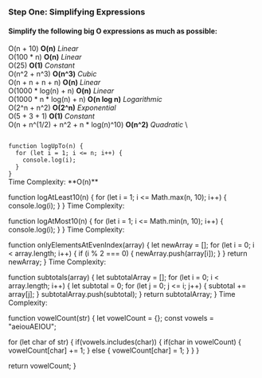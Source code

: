 ### Step One: Simplifying Expressions
#### Simplify the following big O expressions as much as possible:

O(n + 10) **O(n)** *Linear* \
O(100 * n) **O(n)** *Linear* \
O(25) **O(1)** *Constant* \
O(n^2 + n^3) **O(n^3)** *Cubic* \
O(n + n + n + n) **O(n)** *Linear* \
O(1000 * log(n) + n) **O(n)** *Linear* \
O(1000 * n * log(n) + n) **O(n log n)** *Logarithmic* \
O(2^n + n^2) **O(2^n)** *Exponential* \
O(5 + 3 + 1) **O(1)** *Constant* \
O(n + n^(1/2) + n^2 + n * log(n)^10) **O(n^2)** *Quadratic* \

<code>
function logUpTo(n) {
  for (let i = 1; i <= n; i++) {
    console.log(i);
  }
}
</code>
Time Complexity: **O(n)**

function logAtLeast10(n) {
  for (let i = 1; i <= Math.max(n, 10); i++) {
    console.log(i);
  }
}
Time Complexity:

function logAtMost10(n) {
  for (let i = 1; i <= Math.min(n, 10); i++) {
    console.log(i);
  }
}
Time Complexity:

function onlyElementsAtEvenIndex(array) {
  let newArray = [];
  for (let i = 0; i < array.length; i++) {
    if (i % 2 === 0) {
      newArray.push(array[i]);
    }
  }
  return newArray;
}
Time Complexity:

function subtotals(array) {
  let subtotalArray = [];
  for (let i = 0; i < array.length; i++) {
    let subtotal = 0;
    for (let j = 0; j <= i; j++) {
      subtotal += array[j];
    }
    subtotalArray.push(subtotal);
  }
  return subtotalArray;
}
Time Complexity:

function vowelCount(str) {
  let vowelCount = {};
  const vowels = "aeiouAEIOU";

  for (let char of str) {
    if(vowels.includes(char)) {
      if(char in vowelCount) {
        vowelCount[char] += 1;
      } else {
        vowelCount[char] = 1;
      }
    }
  }

  return vowelCount;
}